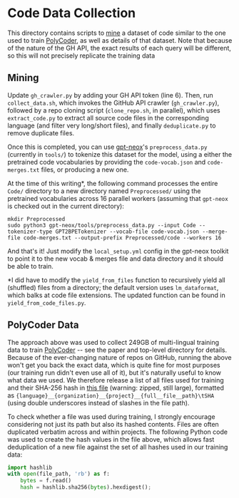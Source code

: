# Code Data Collection
This directory contains scripts to [mine](#mining) a dataset of code  similar to the one used to train [PolyCoder](https://arxiv.org/pdf/2202.13169.pdf), as well as details of that dataset. Note that because of the nature of the GH API, the exact results of each query will be different, so this will not precisely replicate the training data

## Mining
Update `gh_crawler.py` by adding your GH API token (line 6). Then, run `collect_data.sh`, which invokes the GitHub API crawler (`gh_crawler.py`), followed by a repo cloning script (`clone_repo.sh`, in parallel), which uses `extract_code.py` to extract all source code files in the corresponding language (and filter very long/short files), and finally `deduplicate.py` to remove duplicate files.

Once this is completed, you can use [gpt-neox](https://github.com/EleutherAI/gpt-neox)'s `preprocess_data.py` (currently in `tools/`) to tokenize this dataset for the model, using a either the pretrained code vocabularies by providing the `code-vocab.json` and `code-merges.txt` files, or producing a new one.

At the time of this writing*, the following command processes the entire `Code/` directory to a new directory named `Preprocessed/` using the pretrained vocabularies across 16 parallel workers (assuming that `gpt-neox` is checked out in the current directory):
```
mkdir Preprocessed
sudo python3 gpt-neox/tools/preprocess_data.py --input Code --tokenizer-type GPT2BPETokenizer --vocab-file code-vocab.json --merge-file code-merges.txt --output-prefix Preprocessed/code --workers 16
```
And that's it! Just modify the `local_setup.yml` config in the gpt-neox toolkit to point it to the new vocab & merges file and data directory and it should be able to train.

*I did have to modify the `yield_from_files` function to recursively yield all (shuffled) files from a directory; the default version uses `lm_dataformat`, which balks at code file extensions. The updated function can be found in `yield_from_code_files.py`.

## PolyCoder Data
The approach above was used to collect 249GB of multi-lingual training data to train [PolyCoder](https://arxiv.org/pdf/2202.13169.pdf) -- see the paper and top-level directory for details. Because of the ever-changing nature of repos on GitHub, running the above won't get you back the exact data, which is quite fine for most purposes (our training run didn't even use all of it), but it's naturally useful to know what data we used. We therefore release a list of all files used for training and their SHA-256 hash in [this file](https://zenodo.org/record/6341643/files/index.zip) (warning: zipped, still large), formatted as `{language}__{organization}__{project}__{full__file__path}\tSHA` (using double underscores instead of slashes in the file path).

To check whether a file was used during training, I strongly encourage considering not just its path but also its hashed contents. Files are often duplicated verbatim across and within projects. The following Python code was used to create the hash values in the file above, which allows fast deduplication of a new file against the set of all hashes used in our training data:

```python
import hashlib
with open(file_path, 'rb') as f:
	bytes = f.read()
	hash = hashlib.sha256(bytes).hexdigest();
```
